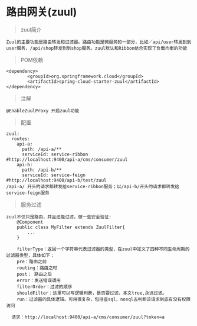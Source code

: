 # 路由网关(zuul)

> zuul简介

	Zuul的主要功能是路由转发和过滤器。路由功能是微服务的一部分，比如／api/user转发到到user服务，/api/shop转发到到shop服务。zuul默认和Ribbon结合实现了负载均衡的功能
	
> POM依赖

	<dependency>
			<groupId>org.springframework.cloud</groupId>
			<artifactId>spring-cloud-starter-zuul</artifactId>
	</dependency>

> 注解

	@EnableZuulProxy 开启zuul功能
	
> 配置
	
	zuul:
	  routes:
	    api-a:
	      path: /api-a/**					
	      serviceId: service-ribbon	 			#http://localhost:9400/api-a/cms/consumer/zuul		
	    api-b:
	      path: /api-b/**
	      serviceId: service-feign				#http://localhost:9400/api-b/test/zuul
	/api-a/ 开头的请求都转发给service-ribbon服务；以/api-b/开头的请求都转发给service-feign服务
	
> 服务过滤
	
	zuul不仅只是路由，并且还能过滤，做一些安全验证:
		@Component
		public class MyFilter extends ZuulFilter{
			...
		}
		
		filterType：返回一个字符串代表过滤器的类型，在zuul中定义了四种不同生命周期的过滤器类型，具体如下： 
		pre：路由之前
		routing：路由之时
		post： 路由之后
		error：发送错误调用
		filterOrder：过滤的顺序
		shouldFilter：这里可以写逻辑判断，是否要过滤，本文true,永远过滤。
		run：过滤器的具体逻辑。可用很复杂，包括查sql，nosql去判断该请求到底有没有权限访问
		
	  请求：http://localhost:9400/api-a/cms/consumer/zuul?token=a
	